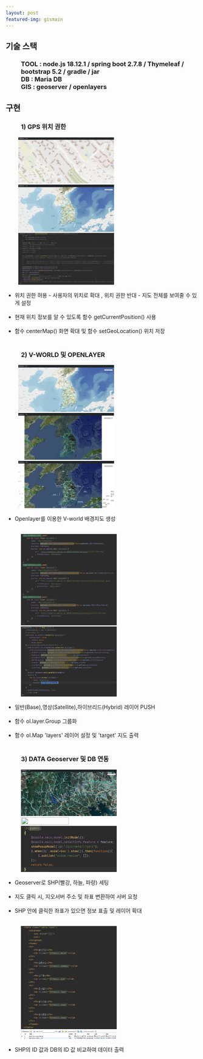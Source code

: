```yaml
---
layout: post
featured-img: gismain
---
```



## 기술 스택 
<h3 style="margin-left: 40px;" > TOOL : node.js 18.12.1 / spring boot 2.7.8 / Thymeleaf / bootstrap 5.2  / gradle / jar
<br>DB :   Maria DB 
<br>GIS :  geoserver  / openlayers</h3>


<div>
<h2>구현</h2>
<h3 style="margin-left: 40px;">1) GPS 위치 권한</h3>
    <div>
    <img src="/assets/img/posts/1.위치 권한 o.png"  width="50%" height="50%" style="margin-left: 33px; "/>
    <img src="/assets/img/posts/1.위치 권한 x.png"  width="50%" height="50%" style="margin-left: 33px; "/>
        <img src="/assets/img/posts/1.위치 권한 여부.png"  width="50%" height="50%" style="margin-left: 33px; "/>
     <ul>
      <li>위치 권한 허용 - 사용자의 위치로 확대 , 위치 권한 반대 - 지도 전체를 보여줄 수 있게 설정</li>
      <br>
      <li>현재 위치 정보를 알 수 있도록 함수 getCurrentPosition() 사용</li>
      <br>
      <li>함수 centerMap() 화면 확대 및 함수 setGeoLocation() 위치 저장</li>
      <br>
    </ul>
   </div>

<h3 style="margin-left: 40px;">2) V-WORLD 및 OPENLAYER</h3>
  <div>
    <img src="/assets/img/posts/2.화면-1.png"  width="50%" height="50%" style="margin-left: 33px; "/>
    <img src="/assets/img/posts/2.화면-2.png"  width="50%" height="50%" style="margin-left: 33px; "/>
     <img src="/assets/img/posts/2.화면-3.png"  width="50%" height="50%" style="margin-left: 33px; "/>
      <ul >
      <li>Openlayer를 이용한 V-world 배경지도 생성</li>
      <br>
    </ul>
   </div>
 <div>
    <img src="/assets/img/posts/2.vworld 이용한 화면 배열로 담기.png"  width="50%" height="50%" style="margin-left: 40px; "/>
    <img src="/assets/img/posts/2.화면 타겟에 올리기.png"  width="50%" height="50%" style="margin-left: 40px; "/>
      <ul >
      <li>일반(Base),영상(Satellite),하이브리드(Hybrid) 레이어 PUSH</li>
      <br>
      <li>함수 ol.layer.Group 그룹화</li>
      <br>
      <li>함수 ol.Map 'layers' 레이어 설정 및 'target' 지도 출력</li>
      <br>
    </ul>
   </div>

<h3 style="margin-left: 40px;">3) DATA Geoserver 및 DB 연동</h3>
<div>
    <img src="/assets/img/posts/3.3개의 하천 geoserver.png"  width="50%" height="50%" style="margin-left: 40px; "/>
    <img src="/assets/img/posts/4.클릭시 줌인 및 하천정보 팝업 출력"  width="50%" height="50%" style="margin-left: 40px; "/>
    <img src="/assets/img/posts/4.클릭시 가져온정보로 그 shp의 위치 줌인.png"  width="50%" height="50%" style="margin-left: 40px; "/>
      <ul>
      <li>Geoserver로 SHP(빨강, 하늘, 파랑) 세팅</li>
      <br>
      <li>지도 클릭 시, 지오서버 주소 및 좌표 변환하여 서버 요청</li>
      <br>
      <li>SHP 안에 클릭한 좌표가 있으면 정보 표출 및 레이어 확대</li>
      <br>
    </ul>
   </div>

</div>

<div>
    <img src="/assets/img/posts/4.타임리프 데이터.png"  width="50%" height="50%" style="margin-left: 40px; "/>
    <img src="/assets/img/posts/4.타임리프 데이터db.png"  width="50%" height="50%" style="margin-left: 40px; "/>
      <ul>
      <li>SHP의 ID 값과 DB의 ID 값 비교하여 데이터 출력</li>
      <br>
    </ul>
   </div>

</div>



 
 